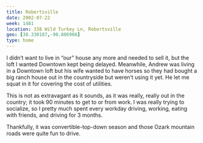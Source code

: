 ```yaml
---
title: Robertsville
date: 2002-07-22
week: 1481
location: 338 Wild Turkey Ln, Robertsville
geo: [38.330187,-90.806966]
type: home
---
```


I didn’t want to live in “our” house any more and needed to sell it, but the loft I wanted Downtown kept being delayed. Meanwhile, Andrew was living in a Downtown loft but his wife wanted to have horses so they had bought a big ranch house out in the countryside but weren’t using it yet. He let me squat in it for covering the cost of utilities.

This is not as extravagant as it sounds, as it was really, really out in the country; it took 90 minutes to get to or from work. I was really trying to socialize, so I pretty much spent every workday driving, working, eating with friends, and driving for 3 months.

Thankfully, it was convertible-top-down season and those Ozark mountain roads were quite fun to drive.
